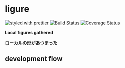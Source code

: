 # ligure

[![styled with prettier](https://img.shields.io/badge/styled_with-prettier-ff69b4.svg)](https://github.com/prettier/prettier)
[![Build Status]()]()
[![Coverage Status]()]()

**Local figures gathered**

**ローカルの形があつまった**

## development flow

<!-- ## Installation
```shell
```
## Usage
```js
```
## API
## License
MIT (http://opensource.org/licenses/MIT) -->

